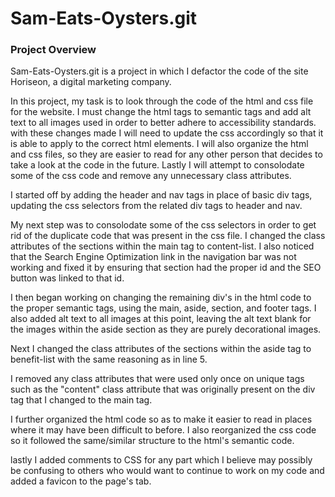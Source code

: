 # Sam-Eats-Oysters.git


### Project Overview

Sam-Eats-Oysters.git is a project in which I defactor the code of the site Horiseon, a digital marketing company.

In this project, my task is to look through the code of the html and css file for the website. I must change the html tags to semantic tags and add alt text to all images used in order to better adhere to accessibility standards. with these changes made I will need to update the css accordingly so that it is able to apply to the correct html elements. I will also organize the html and css files, so they are easier to read for any other person that decides to take a look at the code in the future. Lastly I will attempt to consolodate some of the css code and remove any unnecessary class attributes.


I started off by adding the header and nav tags in place of basic div tags, updating the css selectors from the related div tags to header and nav.

My next step was to consolodate some of the css selectors in order to get rid of the duplicate code that was present in the css file. I changed the class attributes of the sections within the main tag to content-list. I also noticed that the Search Engine Optimization link in the navigation bar was not working and fixed it by ensuring that section had the proper id and the SEO button was linked to that id.

I then began working on changing the remaining div's in the html code to the proper semantic tags, using the main, aside, section, and footer tags. I also added alt text to all images at this point, leaving the alt text blank for the images within the aside section as they are purely decorational images.

Next I changed the class attributes of the sections within the aside tag to benefit-list with the same reasoning as in line 5.

I removed any class attributes that were used only once on unique tags such as the "content" class attribute that was originally present on the div tag that I changed to the main tag.

I further organized the html code so as to make it easier to read in places where it may have been difficult to before. I also reorganized the css code so it followed the same/similar structure to the html's semantic code.

lastly I added comments to CSS for any part which I believe may possibly be confusing to others who would want to continue to work on my code and added a favicon to the page's tab.